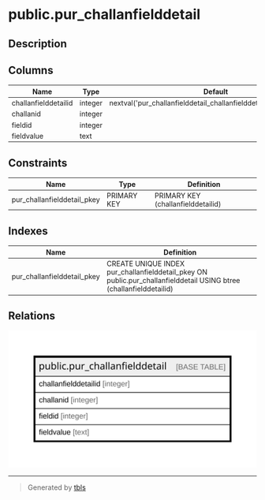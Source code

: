 # public.pur_challanfielddetail

## Description

## Columns

| Name | Type | Default | Nullable | Children | Parents | Comment |
| ---- | ---- | ------- | -------- | -------- | ------- | ------- |
| challanfielddetailid | integer | nextval('pur_challanfielddetail_challanfielddetailid_seq'::regclass) | false |  |  |  |
| challanid | integer |  | true |  |  |  |
| fieldid | integer |  | true |  |  |  |
| fieldvalue | text |  | true |  |  |  |

## Constraints

| Name | Type | Definition |
| ---- | ---- | ---------- |
| pur_challanfielddetail_pkey | PRIMARY KEY | PRIMARY KEY (challanfielddetailid) |

## Indexes

| Name | Definition |
| ---- | ---------- |
| pur_challanfielddetail_pkey | CREATE UNIQUE INDEX pur_challanfielddetail_pkey ON public.pur_challanfielddetail USING btree (challanfielddetailid) |

## Relations

![er](public.pur_challanfielddetail.svg)

---

> Generated by [tbls](https://github.com/k1LoW/tbls)
